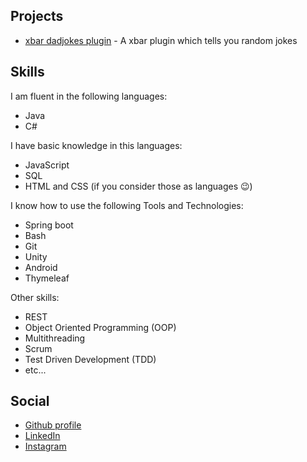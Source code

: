 ## Projects
* [xbar dadjokes plugin](https://www.simonpeier.net/xbar-dadjokes-plugin/) - A xbar plugin which tells you random jokes

## Skills
I am fluent in the following languages:
* Java
* C#

I have basic knowledge in this languages:
* JavaScript
* SQL
* HTML and CSS (if you consider those as languages 😉)

I know how to use the following Tools and Technologies:
* Spring boot
* Bash
* Git
* Unity
* Android
* Thymeleaf

Other skills:
* REST
* Object Oriented Programming (OOP)
* Multithreading
* Scrum
* Test Driven Development (TDD)
* etc...

## Social
* [Github profile](https://github.com/simonpeier)
* [LinkedIn](https://www.linkedin.com/in/simon-p-ab7a35159)
* [Instagram](https://www.instagram.com/thsnkr)
